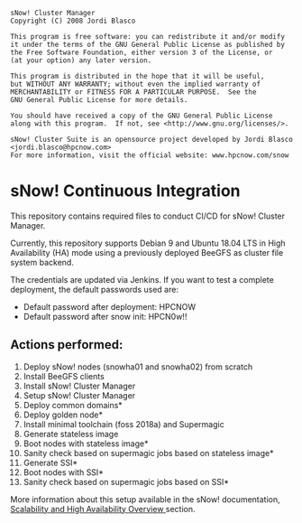 ```
sNow! Cluster Manager
Copyright (C) 2008 Jordi Blasco

This program is free software: you can redistribute it and/or modify
it under the terms of the GNU General Public License as published by
the Free Software Foundation, either version 3 of the License, or
(at your option) any later version.

This program is distributed in the hope that it will be useful,
but WITHOUT ANY WARRANTY; without even the implied warranty of
MERCHANTABILITY or FITNESS FOR A PARTICULAR PURPOSE.  See the
GNU General Public License for more details.

You should have received a copy of the GNU General Public License
along with this program.  If not, see <http://www.gnu.org/licenses/>.

sNow! Cluster Suite is an opensource project developed by Jordi Blasco <jordi.blasco@hpcnow.com>
For more information, visit the official website: www.hpcnow.com/snow
```
# sNow! Continuous Integration

This repository contains required files to conduct CI/CD for sNow! Cluster Manager.

Currently, this repository supports Debian 9 and Ubuntu 18.04 LTS in High Availability (HA) mode using a previously deployed BeeGFS as cluster file system backend.

The credentials are updated via Jenkins. If you want to test a complete deployment, the default passwords used are:

- Default password after deployment: HPCNOW
- Default password after snow init: HPCN0w!!

## Actions performed:
1. Deploy sNow! nodes (snowha01 and snowha02) from scratch
2. Install BeeGFS clients
3. Install sNow! Cluster Manager
4. Setup sNow! Cluster Manager
5. Deploy common domains*
6. Deploy golden node*
7. Install minimal toolchain (foss 2018a) and Supermagic
8. Generate stateless image
9. Boot nodes with stateless image*
10. Sanity check based on supermagic jobs based on stateless image*
11. Generate SSI*
12. Boot nodes with SSI*
13. Sanity check based on supermagic jobs based on SSI*

More information about this setup available in the sNow! documentation, [Scalability and High Availability Overview
](https://hpcnow.github.io/snow-documentation/mydoc_ha_loopback_files.html) section.
